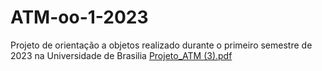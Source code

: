 # ATM-oo-1-2023
Projeto de orientação a objetos realizado durante o primeiro semestre de 2023 na Universidade de Brasilia
[Projeto_ATM (3).pdf](https://github.com/user-attachments/files/15507431/Projeto_ATM.3.pdf)
